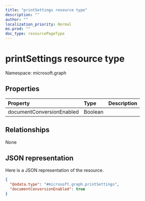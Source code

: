 ```yaml
---
title: "printSettings resource type"
description: ""
author: ""
localization_priority: Normal
ms.prod: ""
doc_type: resourcePageType
---
```


# printSettings resource type


Namespace: microsoft.graph



## Properties
|Property|Type|Description|
|:---|:---|:---|
|documentConversionEnabled|Boolean||

## Relationships
None

## JSON representation
Here is a JSON representation of the resource.
<!-- {
  "blockType": "resource",
  "@odata.type": "microsoft.graph.printSettings"
}
-->
``` json
{
  "@odata.type": "#microsoft.graph.printSettings",
  "documentConversionEnabled": true
}
```

